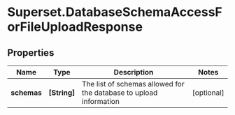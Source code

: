 # Superset.DatabaseSchemaAccessForFileUploadResponse

## Properties
Name | Type | Description | Notes
------------ | ------------- | ------------- | -------------
**schemas** | **[String]** | The list of schemas allowed for the database to upload information | [optional] 
